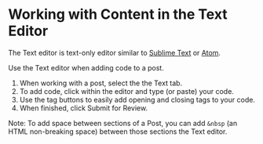 # Working with Content in the Text Editor

The Text editor is text-only editor similar to [Sublime Text](https://www.sublimetext.com/) or [Atom](https://atom.io/ "Atom text editor").

Use the Text editor when adding code to a post.

1. When working with a post, select the the Text tab.
2. To add code, click within the editor and type \(or paste\) your code. 
3. Use the tag buttons to easily add opening and closing tags to your code. 
4. When finished, click Submit for Review.

Note: To add space between sections of a Post, you can add `&nbsp` \(an HTML non-breaking space\) between those sections the Text editor.

